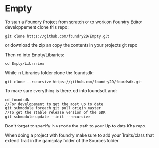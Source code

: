 # Empty

To start a Foundry Project from scratch or to work on Foundry Editor developpement clone this repo:

`git clone https://github.com/foundry2D/Empty.git`
 
 or download the zip an copy the contents in your projects git repo

Then cd into Empty/Libraries:

`cd Empty/Libraries`

While in Libraries folder clone the foundsdk:

`git clone --recursive https://github.com/foundry2D/foundsdk.git`

To make sure everything is there, cd into foundsdk and:
```
cd foundsdk
//For developement to get the most up to date 
git submodule foreach git pull origin master
//To get the stable release version of the SDK
git submodule update --init --recursive

```

Don't forget to specify in vscode the path to your Up to date Kha repo.

When doing a project with foundry make sure to add your Traits/class that extend Trait in the gameplay folder of the Sources folder
